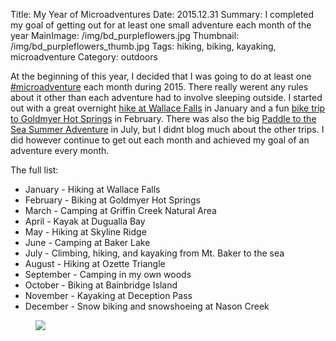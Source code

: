 Title: My Year of Microadventures
Date: 2015.12.31
Summary: I completed my goal of getting out for at least one small adventure each month of the year
MainImage: /img/bd_purpleflowers.jpg
Thumbnail: /img/bd_purpleflowers_thumb.jpg
Tags: hiking, biking, kayaking, microadventure
Category: outdoors

At the beginning of this year, I decided that I was going to do at least one [#microadventure][Microadventures] each month during 2015. There really werent any rules about it other than each adventure had to involve sleeping outside. I started out with a great overnight [hike at Wallace Falls][WallaceFalls] in January and a fun [bike trip to Goldmyer Hot Springs][Goldmyer] in February. There was also the big [Paddle to the Sea Summer Adventure][PaddleToTheSea] in July, but I didnt blog much about the other trips. I did however continue to get out each month and achieved my goal of an adventure every month.

The full list:

* January - Hiking at Wallace Falls
* February - Biking at Goldmyer Hot Springs
* March - Camping at Griffin Creek Natural Area
* April - Kayak at Dugualla Bay
* May - Hiking at Skyline Ridge
* June - Camping at Baker Lake
* July - Climbing, hiking, and kayaking from Mt. Baker to the sea
* August - Hiking at Ozette Triangle
* September - Camping in my own woods
* October - Biking at Bainbridge Island
* November - Kayaking at Deception Pass
* December - Snow biking and snowshoeing at Nason Creek

<p>
<figure><img src="/img/outdoors/microadventure-calendar-2015.jpg" class="largeimg" />
</figure>
</p>

[Microadventures]: http://www.microadventures.org/
[WallaceFalls]: /wallace_falls_microadventure
[Goldmyer]: /goldmyer_hot_springs_microadventure
[PaddleToTheSea]: /summer_adventure_paddle_to_the_sea
